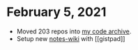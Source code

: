 # February 5, 2021

- Moved 203 repos into [my code archive](https://github.com/andrewmcodes-archive).
- Setup new [notes-wiki](https://github.com/andrewmcodes/notes-wiki) with [[gistpad]]
